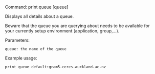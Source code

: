 Command: print queue [queue]

Displays all details about a queue.

Beware that the queue you are querying about needs to be available for your currently setup environment (application, group,...).

Parameters:

	queue: the name of the queue
    
Example usage:

    print queue default:gram5.ceres.auckland.ac.nz
